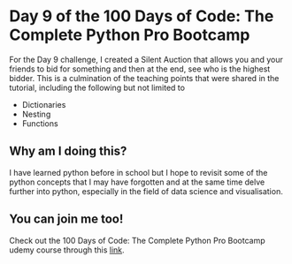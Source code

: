 <h1>Day 9 of the 100 Days of Code: The Complete Python Pro Bootcamp</h1>
<p>For the Day 9 challenge, I created a Silent Auction that allows you and your friends to bid for something and then at the end, see who is the highest bidder. This is a culmination of the teaching points that were shared in the tutorial, including the following but not limited to</p>
<ul>
  <li>Dictionaries</li>
  <li>Nesting</li>
  <li>Functions</li>
</ul>

<h2>Why am I doing this?</h2>
<p>I have learned python before in school but I hope to revisit some of the python concepts that I may have forgotten and at the same time delve further into python, especially in the field of data science and visualisation.</p>

<h2>You can join me too!</h2>
<p> Check out the 100 Days of Code: The Complete Python Pro Bootcamp udemy course through this <a href="https://www.udemy.com/course/100-days-of-code/">link</a>.</p>
